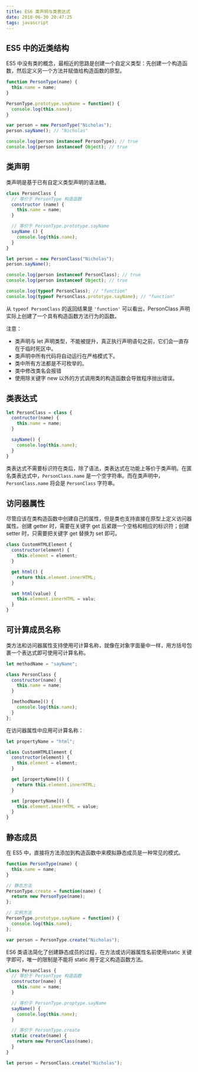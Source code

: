 ```yaml
---
title: ES6 类声明与类表达式
date: 2018-06-30 20:47:25
tags: javascript
---
```


## ES5 中的近类结构

ES5 中没有类的概念，最相近的思路是创建一个自定义类型：先创建一个构造函数，然后定义另一个方法并赋值给构造函数的原型。

```js
function PersonType(name) {
  this.name = name;
}

PersonType.prototype.sayName = function() {
  console.log(this.name);
}

var person = new PersonType("Nicholas");
person.sayName(); // "Nicholas"

console.log(person instanceof PersonType); // true
console.log(person instanceof Object); // true
```

## 类声明

类声明是基于已有自定义类型声明的语法糖。

```js
class PersonClass {
  // 等价于 PersonType 构造函数
  constructor (name) {
    this.name = name;
  }

  // 等价于 PersonType.prototype.sayName
  sayName () {
    console.log(this.name);
  }
}

let person = new PersonClass("Nicholas");
person.sayName();

console.log(person instanceof PersonClass); // true
console.log(person instanceof Object); // true

console.log(typeof PersonClass); // "function"
console.log(typeof PersonClass.prototype.sayName); // "function"
```

从 `typeof PersonClass` 的返回结果是 `'function'` 可以看出，PersonClass 声明实际上创建了一个具有构造函数方法行为的函数。

注意：

- 类声明与 let 声明类型，不能被提升，真正执行声明语句之前，它们会一直存在于临时死区中。
- 类声明中所有代码将自动运行在严格模式下。
- 类中所有方法都是不可枚举的。
- 类中修改类名会报错
- 使用除关键字 new 以外的方式调用类的构造函数会导致程序抛出错误。

## 类表达式

```js
let PersonClass = class {
  contructor(name) {
    this.name = name;
  }

  sayName() {
    console.log(this.name);
  }
}
```

类表达式不需要标识符在类后，除了语法，类表达式在功能上等价于类声明。在匿名类表达式中，`PersonClass.name` 是一个空字符串。而在类声明中，`PersonClass.name` 将会是 `PersonClass` 字符串。

## 访问器属性

尽管应该在类构造函数中创建自己的属性，但是类也支持直接在原型上定义访问器属性。创建 getter 时，需要在关键字 get 后紧跟一个空格和相应的标识符；创建 setter 时，只需要把关键字 get 替换为 set 即可。

```js
class CustomHTMLElement {
  constructor(element) {
    this.element = element;
  }

  get html() {
    return this.elememt.innerHTML;
  }

  set html(value) {
    this.element.innerHTML = valu;
  }
}
```

## 可计算成员名称

类方法和访问器属性支持使用可计算名称，就像在对象字面量中一样，用方括号包裹一个表达式即可使用可计算名称。

```js
let methodName = "sayName";

class PersonClass {
  constructor(name) {
    this.name = name;
  }

  [methodName]() {
    console.log(this.name);
  }
};
```

在访问器属性中应用可计算名称：

```js
let propertyName = "html";

class CustomHTMLElement {
  constructor(element) {
    this.element = element;
  }

  get [propertyName]() {
    return this.element.innerHTML;
  }

  set [propertyName]() {
    this.element.innerHTML = value;
  }
}
```

## 静态成员

在 ES5 中，直接将方法添加到构造函数中来模拟静态成员是一种常见的模式。

```js
function PersonType(name) {
  this.name = name;
}

// 静态方法
PersonType.create = function(name) {
  return new PersonType(name);
};

// 实例方法
PersonType.prototype.sayName = function() {
  console.log(this.name);
};

var person = PersonType.create("Nicholas");
```

ES6 类语法简化了创建静态成员的过程，在方法或访问器属性名前使用static 关键字即可，唯一的限制是不能将 static 用于定义构造函数方法。

```js
class PersonClass {
  // 等价于 PersonType 构造函数
  constructor(name) {
    this.name = name;
  }

  // 等价于 PersonType.proptype.sayName
  sayName() {
    console.log(this.name);
  }

  // 等价于 PersonType.create
  static create(name) {
    return new PersonClass(name);
  }
}

let person = PersonClass.create("Nicholas");
```